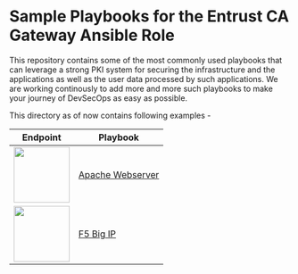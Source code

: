 # Sample Playbooks for the Entrust CA Gateway Ansible Role
This repository contains some of the most commonly used playbooks that can leverage a strong PKI system for securing the infrastructure and the applications as well as the user data processed by such applications.
We are working continously to add more and more such playbooks to make your journey of DevSecOps as easy as possible.

This directory as of now contains following examples -

| Endpoint | Playbook |
| --- | --- |
| <img src = "https://user-images.githubusercontent.com/98990887/166507979-cffabb93-ec75-4c04-839e-3e44af9192c3.png" width=100 /> | [Apache Webserver](./apache-webserver) |
| <img src = "https://user-images.githubusercontent.com/98990887/166508083-fb4d0715-dd83-4fd0-b601-c044ee420ea1.png" width=100 /> | [F5 Big IP](./f5-bigip) |

